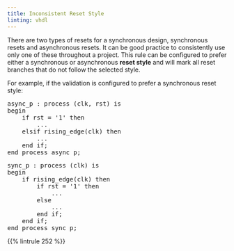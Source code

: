 ```yaml
---
title: Inconsistent Reset Style
linting: vhdl
---
```


There are two types of resets for a synchronous design, synchronous resets and asynchronous resets. It can be good practice to consistently use only one of these throughout a project. This rule can be configured to prefer either a synchronous or asynchronous **reset style** and will mark all reset branches that do not follow the selected style.

For example, if the validation is configured to prefer a synchronous reset style:
<pre>
async_p : process (clk, rst) is
begin
    if rst = '1' <span class="warning">then</span>
        ...
    elsif rising_edge(clk) then
        ...
    end if;
end process async_p;
</pre>
<pre>
sync_p : process (clk) is
begin
    if rising_edge(clk) then
        if rst = '1' <span class="goodcode">then</span>
            ...
        else
            ...
        end if;
    end if;
end process sync_p;
</pre>

{{% lintrule 252 %}}
